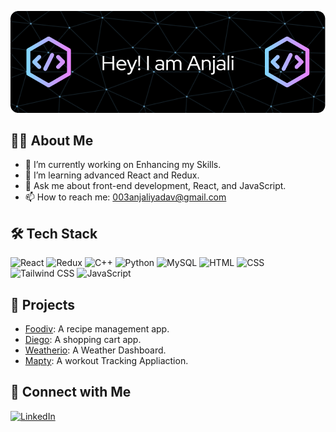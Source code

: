 <!--# Hi there, I'm Anjali 👋-->

<!--![Profile Banner](https://link-to-your-banner.com/banner.png)-->
![Header](./github-header-image.png)

## 👨‍💻 About Me
- 🔭 I’m currently working on Enhancing my Skills.
- 🌱 I’m learning advanced React and Redux.
- 💬 Ask me about front-end development, React, and JavaScript.
- 📫 How to reach me: 003anjaliyadav@gmail.com

## 🛠 Tech Stack
![React](https://img.shields.io/badge/React-20232A?style=for-the-badge&logo=react&logoColor=61DAFB)
![Redux](https://img.shields.io/badge/Redux-593D88?style=for-the-badge&logo=redux&logoColor=white)
![C++](https://img.shields.io/badge/C++-00599C?style=for-the-badge&logo=cplusplus&logoColor=white)
![Python](https://img.shields.io/badge/Python-3776AB?style=for-the-badge&logo=python&logoColor=white)
![MySQL](https://img.shields.io/badge/MySQL-4479A1?style=for-the-badge&logo=mysql&logoColor=white)
![HTML](https://img.shields.io/badge/HTML5-E34F26?style=for-the-badge&logo=html5&logoColor=white)
![CSS](https://img.shields.io/badge/CSS3-1572B6?style=for-the-badge&logo=css3&logoColor=white)
![Tailwind CSS](https://img.shields.io/badge/TailwindCSS-38B2AC?style=for-the-badge&logo=tailwind-css&logoColor=white)
![JavaScript](https://img.shields.io/badge/JavaScript-F7DF1E?style=for-the-badge&logo=javascript&logoColor=black)


<!--## 📊 GitHub Stats
![GitHub Stats](https://github-readme-stats.vercel.app/api?username=YourUsername&show_icons=true&theme=radical)-->

## 🚀 Projects
- [Foodiv](https://github.com/anjali766/Foodiv): A recipe management app.
- [Diego](https://github.com/anjali766/Diego): A shopping cart app.
- [Weatherio](https://github.com/anjali766/Weatherio): A Weather Dashboard.
- [Mapty](https://github.com/anjali766/Mapty): A workout Tracking Appliaction.

## 🔗 Connect with Me
[![LinkedIn](https://img.shields.io/badge/LinkedIn-0077B5?style=for-the-badge&logo=linkedin&logoColor=white)](https://linkedin.com/in/anjali-yadav-137551203)

